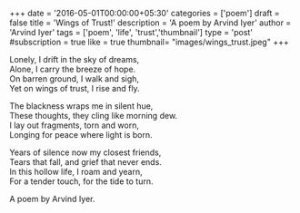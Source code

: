 +++
date = '2016-05-01T00:00:00+05:30'
categories = ['poem'] 
draft = false
title = 'Wings of Trust!'
description = 'A poem by Arvind Iyer'
author = 'Arvind Iyer'
tags = ['poem', 'life', 'trust','thumbnail']
type = 'post'
#subscription = true
like = true
thumbnail= "images/wings_trust.jpeg"
+++


Lonely, I drift in the sky of dreams,  
Alone, I carry the breeze of hope.  
On barren ground, I walk and sigh,  
Yet on wings of trust, I rise and fly.  

The blackness wraps me in silent hue,  
These thoughts, they cling like morning dew.  
I lay out fragments, torn and worn,  
Longing for peace where light is born.  

Years of silence now my closest friends,  
Tears that fall, and grief that never ends.  
In this hollow life, I roam and yearn,  
For a tender touch, for the tide to turn.  

A poem by Arvind Iyer.